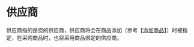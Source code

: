 # 供应商

供应商指的是您的供应商，供应商将会在商品添加（参考【[添加商品](/shang-pin-guan-li/shang-pin.md)】）时被指定，在采购商品时，也将采用商品绑定的供应商。

